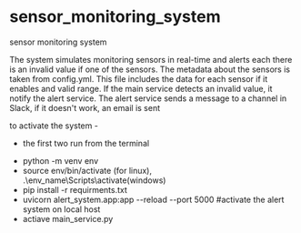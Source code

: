 # sensor_monitoring_system

sensor monitoring system

The system simulates monitoring sensors in real-time and alerts each there is an invalid value if one of the sensors.
The metadata about the sensors is taken from config.yml.
This file includes the data for each sensor if it enables and valid range.
If the main service detects an invalid value, it notify the alert service.
The alert service sends a message to a channel in Slack, if it doesn't work, an email is sent


to activate the system -
* the first two run from the terminal
- python -m venv env
- source env/bin/activate (for linux), .\env_name\Scripts\activate(windows)
- pip install -r requirments.txt
- uvicorn alert_system.app:app --reload  --port 5000 #activate the alert system on local host
- actiave main_service.py


